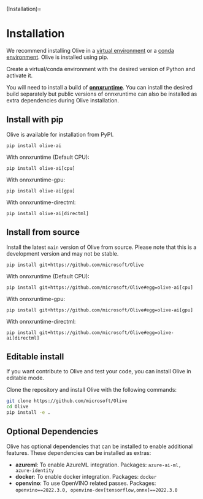 (Installation)=
# Installation

We recommend installing Olive in a [virtual environment](https://docs.python.org/3/library/venv.html) or a
[conda environment](https://conda.io/projects/conda/en/latest/user-guide/tasks/manage-environments.html). Olive is installed using
pip.

Create a virtual/conda environment with the desired version of Python and activate it.

You will need to install a build of [**onnxruntime**](https://onnxruntime.ai). You can install the desired build separately but
public versions of onnxruntime can also be installed as extra dependencies during Olive installation.

## Install with pip
Olive is available for installation from PyPI.
```
pip install olive-ai
```
With onnxruntime (Default CPU):
```
pip install olive-ai[cpu]
```
With onnxruntime-gpu:
```
pip install olive-ai[gpu]
```
With onnxruntime-directml:
```
pip install olive-ai[directml]
```

## Install from source
Install the latest `main` version of Olive from source. Please note that this is a development version and may not be stable.

```
pip install git+https://github.com/microsoft/Olive
```

With onnxruntime (Default CPU):
```
pip install git+https://github.com/microsoft/Olive#egg=olive-ai[cpu]
```
With onnxruntime-gpu:

```
pip install git+https://github.com/microsoft/Olive#egg=olive-ai[gpu]
```
With onnxruntime-directml:

```
pip install git+https://github.com/microsoft/Olive#egg=olive-ai[directml]
```

## Editable install

If you want contribute to Olive and test your code, you can install Olive in editable mode.

Clone the repository and install Olive with the following commands:

```bash
git clone https://github.com/microsoft/Olive
cd Olive
pip install -e .
```

## Optional Dependencies
Olive has optional dependencies that can be installed to enable additional features. These dependencies can be installed as extras:
- **azureml**: To enable AzureML integration. Packages: `azure-ai-ml, azure-identity`
- **docker**: To enable docker integration. Packages: `docker`
- **openvino**: To use OpenVINO related passes. Packages: `openvino==2022.3.0, openvino-dev[tensorflow,onnx]==2022.3.0`
